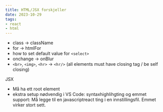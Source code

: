 ```yaml
---
title: HTML/JSX forskjeller
date: 2023-10-29
tags:
- react
- html
---
```


- class -> className
- for -> htmlFor
- how to set default value for `<select>`
- onchange -> onBlur
- `<br>`, `<img>`, `<hr>` -> `<hr/>` (all elements must have closing tag / be self closing)


JSX
- Må ha ett root element
- ekstra setup nødvendig i VS Code: syntaxhighlihgting og emmet support: Må legge til en javascriptreact ting i en innstillingsfil. Emmet virker stort sett.

